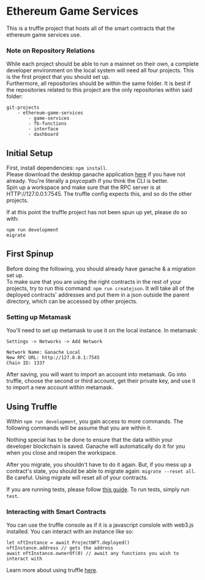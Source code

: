 # Ethereum Game Services
This is a truffle project that hosts all of the smart contracts that the ethereum
game services use.

### Note on Repository Relations
While each project should be able to run a mainnet on their own, a complete developer 
environment on the local system will need all four projects. This is the first project
that you should set up.  
Furthermore, all repositories should be within the same folder. It is best if the 
repositories related to this project are the only repositories within said folder:  
```
git-projects
    - ethereum-game-services
        - game-services
        - fb-functions
        - interface
        - dashboard
```

## Initial Setup
First, install dependencies: `npm install`.  
Please download the desktop ganache application [here](https://trufflesuite.com/ganache/) 
if you have not already. You're literally a psycopath if you think the CLI is better.  
Spin up a workspace and make sure that the RPC server is at HTTP://127.0.0.1:7545. The 
truffle config expects this, and so do the other projects.  

If at this point the truffle project has not been spun up yet, please do so with:  
```
npm run development
migrate
```

## First Spinup
Before doing the following, you should already have ganache & a migration set up.  
To make sure that you are using the right contracts in the rest of your projects, try to 
run this command: `npm run createjson`. It will take all of the deployed contracts' 
addresses and put them in a json outside the parent directory, which can be accessed by 
other projects.

### Setting up Metamask
You'll need to set up metamask to use it on the local instance. In metamask:
```
Settings -> Networks -> Add Network

Network Name: Ganache Local
New RPC URL: http://127.0.0.1:7545
Chain ID: 1337
```
After saving, you will want to import an account into metamask. Go into truffle, choose 
the second or third account, get their private key, and use it to import a new account 
within metamask.

## Using Truffle
Within `npm run development`, you gain access to more commands. The following commands will be 
assume that you are within it.  

Nothing special has to be done to ensure that the data within your developer blockchain is 
saved. Ganache will automatically do it for you when you close and reopen the workspace.  

After you migrate, you shouldn't have to do it again. But, if you mess up a contract's state, 
you should be able to migrate again: `migrate --reset all`. Be careful. Using migrate will reset 
all of your contracts.  

If you are running tests, please follow 
[this guide](https://trufflesuite.com/docs/truffle/testing/writing-tests-in-javascript.html). 
To run tests, simply run `test`.  

### Interacting with Smart Contracts
You can use the truffle console as if it is a javascript conslole with web3.js installed. 
You can interact with an instance like so:  
```
let nftInstance = await ProjectNFT.deployed()
nftInstance.address // gets the address
await nftInstance.ownerOf(0) // await any functions you wish to interact with
```
Learn more about using truffle 
[here](https://trufflesuite.com/docs/truffle/getting-started/interacting-with-your-contracts.html).


